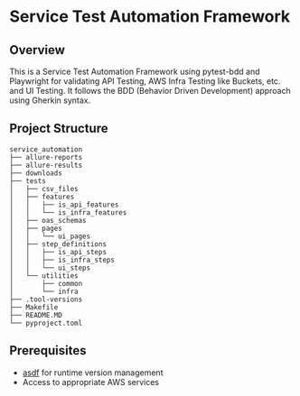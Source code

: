 # Service Test Automation Framework

## Overview

This is a Service Test Automation Framework using pytest-bdd and Playwright for validating API Testing,
AWS Infra Testing like Buckets, etc. and UI Testing.
It follows the BDD (Behavior Driven Development) approach using Gherkin syntax.

## Project Structure

```text
service_automation
├── allure-reports
├── allure-results
├── downloads
├── tests
│   ├── csv_files
│   ├── features
│   │   ├── is_api_features
│   │   └── is_infra_features
│   ├── oas_schemas
│   ├── pages
│   │   └── ui_pages
│   ├── step_definitions
│   │   ├── is_api_steps
│   │   ├── is_infra_steps
│   │   └── ui_steps
│   └── utilities
│       ├── common
│       └── infra
├── .tool-versions
├── Makefile
├── README.MD
└── pyproject.toml
```

## Prerequisites

- [asdf](https://asdf-vm.com/) for runtime version management
- Access to appropriate AWS services
- You have read and followed the root `README.md` for first steps

### Clone the repository

```shell
git clone <repository-url>
cd <repository-directory>
```

### Setup development environment

```shell
# From root directory
make config

# Then in the service_automation directory
cd tests/service_automation
make config
```

### AWS Configuration

Make sure your AWS CLI is configured and authenticated:

```shell
aws configure
aws sts get-caller-identity
```

You'll be prompted to enter:

```plain
AWS Access Key ID:
AWS Secret Access Key:
Default region (e.g., us-east-1, us-west-2):
Output format (json, table, text – default is json):
```

Alternatively, configure manually by editing these files:

```plain
Linux/macOS: ~/.aws/credentials and ~/.aws/config
Windows: C:\Users\USERNAME\.aws\credentials and C:\Users\USERNAME\.aws\config
```

Change aws config file with values listed in Service Teams - Set up SSO for AWS confluence page. Also use Dos developer profile from your aws console for your CLI connection.

### Service Test Configuration

The `.env.sample` file of the framework contains the variables that are required to be set when running locally.

Create a copy of `.env.sample` and name it `.env`, filling in the missing variable values.

This dotenv file will be automatically loaded when running the tests.

The workspace is defined as:

```shell
WORKSPACE=default # when running against the main branch
WORKSPACE=dr-xxx  # when running against task branch dr-xxx
```

Note that if the branch has not been pushed with the dev pipeline successfully deployed the app then the script will fail as there will not be any infrastructure built that relates to the branch.

## Running Tests

### Running UI tests

```shell
make test MARKERS="ui"
```

### Running IS API tests

```shell
make test MARKERS="is-api"
```

### Running IS Infrastructure tests

```shell
make test MARKERS="is-infra"
```

### Running specific marked tests

Run specific marked tests, for example `@is-api`

```shell
make test MARKERS="is-api"
```

Or you can run tests for multiple markers

```shell
make test MARKERS="is-api is-infra"
```

### Running specific feature tests

```shell
poetry run pytest tests/step_definitions/is_infra_steps/test_s3_bucket.py -p allure_pytest_bdd --alluredir=allure-results
```

### Generate Allure reports

```shell
make report
```

### Run all tests and generate Allure reports

```shell
make --ignore-errors clean install test report
```

Note that we add the `--ignore-errors` parameter so that reports still generate if tests fail.

## CI/CD Integration

To integrate with CI/CD pipelines, use:

```shell
/bin/bash $(git rev-parse --show-toplevel)/scripts/workflow/service-automation-tests.sh
```

This script expects the variables `ENVIRONMENT`, `WORKSPACE`, `TEST_TAG`, `TEST_TYPE`, `COMMIT_HASH` to be set if running locally.
These variables are set in the pipeline and passed through to the script.

- `TEST_TAG` is the tag used to identify the tests that should be run, e.g. `is-pipeline`
- `TEST_TYPE` identifies the type of Allure report to generate, e.g. `ui` or `feature`

To set these if wanting to run the service-automated-tests script locally use:

```shell
export WORKSPACE=dosis-xxx  # replacing dosis-xxx with the relevant workspace
export ENVIRONMENT=dev      # replacing dev with the relevant environment
export TEST_TAG=is-pipeline # replacing is-pipeline with the relevant tag
export TEST_TYPE=api        # replace with ui if want to run the playwright ui tests
export COMMIT_HASH=abc123   # replacing with actual 6-character commit hash
```

## Troubleshooting

- If reports are blank, ensure that the command to generate the report has been run in the same directory as the allure-results directory
- If you encounter issues with asdf tools, try `asdf reshim` to update the shims
- For Playwright issues, try `poetry run playwright install --with-deps` to install all system dependencies
